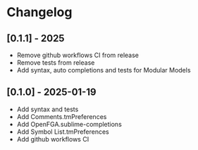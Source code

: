 # Changelog

## [0.1.1] - 2025
- Remove github workflows CI from release
- Remove tests from release
- Add syntax, auto completions and tests for Modular Models

## [0.1.0] - 2025-01-19
- Add syntax and tests
- Add Comments.tmPreferences
- Add OpenFGA.sublime-completions
- Add Symbol List.tmPreferences
- Add github workflows CI
